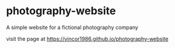 # photography-website
A simple website for a fictional photography company

visit the page at https://vincor1986.github.io/photography-website
